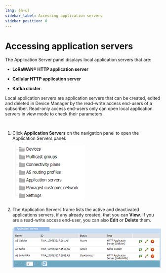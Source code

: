 ```yaml
---
lang: en-us
sidebar_label: Accessing application servers
sidebar_position: 0
---
```


# Accessing application servers

The Application Server panel displays local application servers that
are:

- **LoRaWAN® HTTP application server**

- **Cellular HTTP application server**

- **Kafka cluster**.

Local application servers are application servers that can be created,
edited and deleted in Device Manager by the read-write access end-users
of a subscriber. Read-only access end-users only can open local
application servers in view mode to check their parameters.

&nbsp;

1.  Click **Application Servers** on the navigation panel to open the
    Application Servers panel:

    ![](./../_images/opening-a-panel-and-checking.png)

2.  The Application Servers frame lists the active and deactivated
    applications servers, if any already created, that you can **View**.
    If you are a read-write access end-user, you can also **Edit** or
    **Delete** them.

    ![](./_images/opening-the-application-servers.png)

